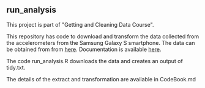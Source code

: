 ## run_analysis

This project is part of "Getting and Cleaning Data Course".

This repository has code to download and transform the data collected from the accelerometers from the Samsung Galaxy S smartphone. The data can be obtained from  from [here](https://d396qusza40orc.cloudfront.net/getdata%2Fprojectfiles%2FUCI%20HAR%20Dataset.zip ). Documentation is available [here](http://archive.ics.uci.edu/ml/datasets/Human+Activity+Recognition+Using+Smartphones).

The code run_analysis.R downloads the data and creates an output of tidy.txt.

The details of the extract and transformation are available in CodeBook.md
